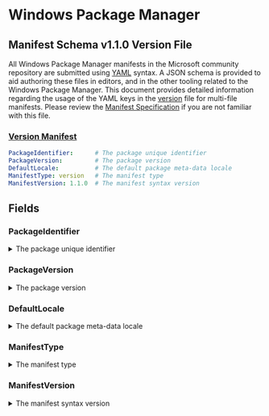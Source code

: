 # Windows Package Manager
## Manifest Schema v1.1.0 Version File

All Windows Package Manager manifests in the Microsoft community repository are submitted using [YAML](https://yaml.org/spec/) syntax. A JSON schema is provided to aid authoring these files in editors, and in the other tooling related to the Windows Package Manager. This document provides detailed information regarding the usage of the YAML keys in the [version](https://github.com/microsoft/winget-cli/blob/master/schemas/JSON/manifests/v1.1.0/manifest.version.1.1.0.json) file for multi-file manifests. Please review the [Manifest Specification](https://github.com/microsoft/winget-cli/blob/master/doc/ManifestSpecv1.1.md) if you are not familiar with this file.

### [Version Manifest](#tab/version/)

```YAML
PackageIdentifier:      # The package unique identifier
PackageVersion:         # The package version
DefaultLocale:          # The default package meta-data locale
ManifestType: version   # The manifest type
ManifestVersion: 1.1.0  # The manifest syntax version
```

## Fields

### PackageIdentifier

<details>
 <summary>The package unique identifier</summary>

 **Required Field**
 This key is the unique identifier for a given package. This value is generally in the form of `Publisher.Package`. It is case sensitve, and this value must match the folder structure under the partition directory in GitHub.
</details>

### PackageVersion

<details>
 <summary>The package version</summary>

 **Required Field**

 This key represents the version of the package. It is related to the specific release this manifests targets. In some cases you will see a perfectly formed [semantic](https://semver.org) version number, and in other cases you might see something different. These may be date driven, or they might have other characters with some package specific meaning for example.

 The Windows Package Manager client uses this version to determine whether or not an upgrade for a package is available. In some cases, packages may be released with a marketing driven version, and that causes trouble with the `winget upgrade` command. 

 The current best practice is to use the value reported in Add / Remove Programs when this version of the package is installed. In some cases, packages do not report a version resulting in an upgrade loop or other unwanted behavior.
</details>

### DefaultLocale
<details>
 <summary>The default package meta-data locale</summary>

 **Required Field**
 This key represents the default locale for package meta-data. The format is BCP-47. This value identifies the language for meta-data to be displayed to a user when no locale file matching their preferences is available. The Microsoft community package repository validation pipelines also use this value to determine appropriate validation rules for that corresponding locale file.
</details>

### ManifestType
<details>
 <summary>The manifest type</summary>

 **Required Field**
 This key must have the value "version". The Microsoft community package repository validation pipelines also use this value to determine appropriate validation rules when evaluating this file.
</details>

### ManifestVersion
<details>
 <summary>The manifest syntax version</summary>

 **Required Field**
 This key must have the value "1.1.0". The Microsoft community package repository validation pipelines also use this value to determine appropriate validation rules when evaluating this file.
</details>
